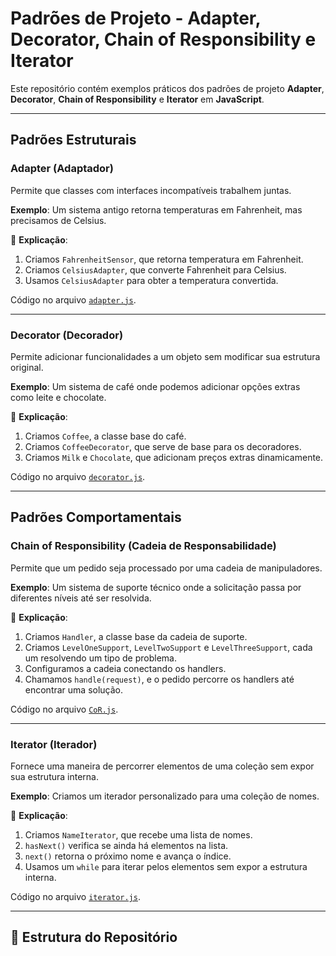 # Padrões de Projeto - Adapter, Decorator, Chain of Responsibility e Iterator

Este repositório contém exemplos práticos dos padrões de projeto **Adapter**, **Decorator**, **Chain of Responsibility** e **Iterator** em **JavaScript**.

---

## **Padrões Estruturais**

### **Adapter (Adaptador)**
Permite que classes com interfaces incompatíveis trabalhem juntas.

**Exemplo**: Um sistema antigo retorna temperaturas em Fahrenheit, mas precisamos de Celsius.

📌 **Explicação**:
1. Criamos `FahrenheitSensor`, que retorna temperatura em Fahrenheit.
2. Criamos `CelsiusAdapter`, que converte Fahrenheit para Celsius.
3. Usamos `CelsiusAdapter` para obter a temperatura convertida.

Código no arquivo [`adapter.js`](adapter.js).

---

### **Decorator (Decorador)**
Permite adicionar funcionalidades a um objeto sem modificar sua estrutura original.

**Exemplo**: Um sistema de café onde podemos adicionar opções extras como leite e chocolate.

📌 **Explicação**:
1. Criamos `Coffee`, a classe base do café.
2. Criamos `CoffeeDecorator`, que serve de base para os decoradores.
3. Criamos `Milk` e `Chocolate`, que adicionam preços extras dinamicamente.

Código no arquivo [`decorator.js`](decorator.js).

---

## **Padrões Comportamentais**

### **Chain of Responsibility (Cadeia de Responsabilidade)**
Permite que um pedido seja processado por uma cadeia de manipuladores.

**Exemplo**: Um sistema de suporte técnico onde a solicitação passa por diferentes níveis até ser resolvida.

📌 **Explicação**:
1. Criamos `Handler`, a classe base da cadeia de suporte.
2. Criamos `LevelOneSupport`, `LevelTwoSupport` e `LevelThreeSupport`, cada um resolvendo um tipo de problema.
3. Configuramos a cadeia conectando os handlers.
4. Chamamos `handle(request)`, e o pedido percorre os handlers até encontrar uma solução.

Código no arquivo [`CoR.js`](CoR.js).

---

### **Iterator (Iterador)**
Fornece uma maneira de percorrer elementos de uma coleção sem expor sua estrutura interna.

**Exemplo**: Criamos um iterador personalizado para uma coleção de nomes.

📌 **Explicação**:
1. Criamos `NameIterator`, que recebe uma lista de nomes.
2. `hasNext()` verifica se ainda há elementos na lista.
3. `next()` retorna o próximo nome e avança o índice.
4. Usamos um `while` para iterar pelos elementos sem expor a estrutura interna.

Código no arquivo [`iterator.js`](iterator.js).

---

## 📂 Estrutura do Repositório

